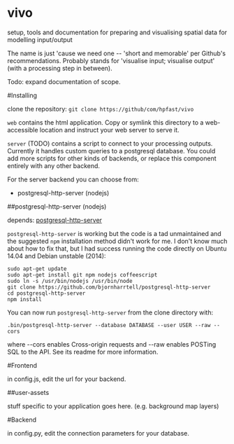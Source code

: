 vivo
====

setup, tools and documentation for preparing and visualising spatial data for modelling input/output

The name is just 'cause we need one -- 'short and memorable' per Github's recommendations. Probably stands for 'visualise input; visualise output' (with a processing step in between).

Todo: expand documentation of scope.

#Installing

clone the repository: `git clone https://github/com/hpfast/vivo`

`web` contains the html application. Copy or symlink this directory to a web-accessible location and instruct your web server to serve it.

`server` (TODO) contains a script to connect to your processing outputs. Currently it handles custom queries to a postgresql database. You could add more scripts for other kinds of backends, or replace this component entirely with any other backend.

For the server backend you can choose from:

* postgresql-http-server (nodejs)

##postgresql-http-server (nodejs)

depends: [postgresql-http-server](https://github.com/bjornharrtell/postgresql-http-server)

`postgresql-http-server` is working but the code is a tad unmaintained and the suggested `npm` installation method didn't work for me. I don't know much about how to fix that, but I had success running the code directly on Ubuntu 14.04 and Debian unstable (2014):

    sudo apt-get update
    sudo apt-get install git npm nodejs coffeescript
    sudo ln -s /usr/bin/nodejs /usr/bin/node
    git clone https://github.com/bjornharrtell/postgresql-http-server
    cd postgresql-http-server
    npm install
    
You can now run `postgresql-http-server` from the clone directory with:

    .bin/postgresql-http-server --database DATABASE --user USER --raw --cors
    
where --cors enables Cross-origin requests and --raw enables POSTing SQL to the API. See its readme for more information.


#Frontend

in config.js, edit the url for your backend.

##user-assets

stuff specific to your application goes here. (e.g. background map layers)

#Backend

in config.py, edit the connection parameters for your database.

